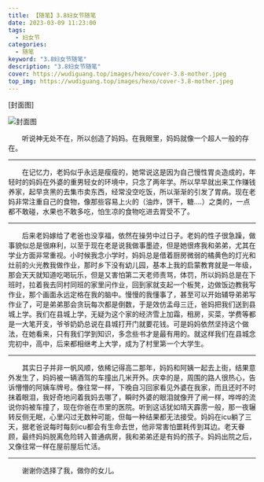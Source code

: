 ```yaml
---
title: 【随笔】3.8妇女节随笔
date: 2023-03-09 11:23:00
tags: 
  - 妇女节
categories: 
  - 随笔
keyword: "3.8妇女节随笔"
description: "3.8妇女节随笔"
cover: https://wudiguang.top/images/hexo/cover-3.8-mother.jpeg
top_img: https://wudiguang.top/images/hexo/cover-3.8-mother.jpeg
---
```


[封面图]

![封面图](https://wudiguang.top/images/hexo/cover-3.8-mother.jpeg)


<p style="text-indent:2em;">听说神无处不在，所以创造了妈妈。在我眼里，妈妈就像一个超人一般的存在。</p>

---

<p style="text-indent:2em;">在记忆力，老妈似乎永远是瘦瘦的，她常说这是因为自己慢性胃炎造成的，年轻时的妈妈在外婆的重男轻女的环境中，只念了两年学。所以早早就出来工作赚钱养家，起早贪黑的去集市卖东西，经常没空吃饭，所以渐渐的引发了胃病。现在老妈非常注重自己的食物，像那些容易上火的（油炸，饼干，糖….）之类的，一点都不敢碰，水果也不敢多吃，怕生凉的食物吃进去胃受不了。</p>

---

<p style="text-indent:2em;">后来老妈嫁给了老爸也没享福，依然在操劳中过日子。老妈的性子很急躁，做事貌似总是很麻利，以至于现在老是说我做事墨迹，但是她很疼我和弟弟，尤其在学业方面非常重视。小时候我念小学时，妈妈总是借着厨房微弱的橘黄色的灯光和灶前的火光教我做作业，那时乡下没有幼儿园，基本上我的启蒙教育就是一年级，那会天天就知道吃喝玩乐，但是又害怕第二天老师责骂，体罚，所以妈妈总是在下班时，拉着我去同村同班的家里问作业，回到家就支起一个板凳，边做饭边教我写作业，那个画面永远定格在我的脑中。慢慢的我懂事了，甚至可以开始辅导弟弟写作业了，可是弟弟那会贪玩每次都是倒数，于是效仿孟母三迁，爸妈把我们送到县城上学。我们在县城上学，无疑为这个家的经济雪上加霜，租房，买菜，学费等都是一大笔开支，爷爷奶奶总说在县城打开门就要花钱。可是妈妈依然坚持这个做法，在她看来，只有我们学到知识，多念些书才是最有用的。就这样我们在县城念完初中，高中，后来都相继考上大学，成为了村里第一个大学生。</p>

---

<p style="text-indent:2em;">其实日子并非一帆风顺，依稀记得高二那年，妈妈和阿姨一起去上街，结果意外发生了，妈妈被一辆酒驾的车撞出几米开外。庆幸的是，周围的路人很热心，告诉懵懵的阿姨车牌号。像往常一样，下晚自习回家看见外婆在我家，而且还时不时抹着眼泪，我好奇地问着我妈去哪了，瞬时外婆的眼泪就像开了闸一样，哗哗的流说你妈被车撞了，现在你爸在市里的医院。听到这话犹如晴天霹雳一般，那一夜辗转反侧无眠，心里闪过无数种可能，但每一种结果都无法接受。妈妈在icu躺了三天，据老爸说每时每刻icu都会有生命去世，他非常害怕噩耗传到耳边。老天眷顾，最终妈妈脱离危险转入普通病房，我和弟弟还是有妈的孩子。妈妈出院之后，又像往常一样在屋前屋后忙活。</p>

---

<p style="text-indent:2em;">谢谢你选择了我，做你的女儿。</p>
